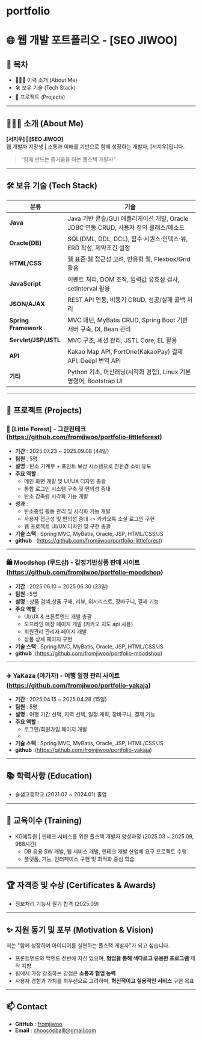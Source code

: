 # portfolio
# 🌐 웹 개발 포트폴리오 - [SEO JIWOO]


## 📌 목차
- 👩🏻‍💻 이력 소개 (About Me)
- 🛠 보유 기술 (Tech Stack)
- 📝 프로젝트 (Projects)

---

## 👩🏻‍💻 소개 (About Me)
**[서지우] | [SEO JIWOO]**  
웹 개발자 지망생 | 소통과 이해를 기반으로 함께 성장하는 개발자, [서지우]입니다.

> “함께 만드는 즐거움을 아는 풀스택 개발자”

---

## 🛠 보유 기술 (Tech Stack)

| 분류 | 기술 |
|------|------|
| **Java** | Java 기반 콘솔/GUI 애플리케이션 개발, Oracle JDBC 연동 CRUD, 사용자 정의 클래스/메소드 |
| **Oracle(DB)** | SQL(DML, DDL, DCL), 함수·시퀀스·인덱스·뷰, ERD 작성, 제약조건 설정 |
| **HTML/CSS** | 웹 표준·웹 접근성 고려, 반응형 웹, Flexbox/Grid 활용 |
| **JavaScript** | 이벤트 처리, DOM 조작, 입력값 유효성 검사, setInterval 활용 |
| **JSON/AJAX** | REST API 연동, 비동기 CRUD, 성공/실패 콜백 처리 |
| **Spring Framework** | MVC 패턴, MyBatis CRUD, Spring Boot 기반 서버 구축, DI, Bean 관리 |
| **Servlet/JSP/JSTL** | MVC 구조, 세션 관리, JSTL Core, EL 활용 |
| **API** | Kakao Map API, PortOne(KakaoPay) 결제 API, Deepl 번역 API |
| **기타** | Python 기초, 머신러닝(시각화 경험), Linux 기본 명령어, Bootstrap UI |

---

## 📝 프로젝트 (Projects)
### 🌳 [Little Forest] - 그린핀테크 (https://github.com/fromjiwoo/portfolio-littleforest)
- **기간** : 2025.07.23 ~ 2025.09.08 (44일)  
- **팀원** : 5명  
- **설명** : 탄소 가계부 + 포인트 보상 시스템으로 친환경 소비 유도  
- **주요 역할** :
  - 메인 화면 개발 및 UI/UX 디자인 총괄
  - 통합 로그인 시스템 구축 및 편의성 증대
  - 탄소 감축량 시각화 기능 개발
- **성과** :
  - 탄소중립 활동 관리 및 시각화 기능 개발
  - 사용자 접근성 및 편의성 증대 -> 카카오톡 소셜 로그인 구현
  - 웹 프로젝트 UI/UX 디자인 및 구현 총괄
- **기술 스택** : Spring MVC, MyBatis, Oracle, JSP, HTML/CSS/JS
- **github** : (https://github.com/fromjiwoo/portfolio-littleforest)

---

### 🛍️ Moodshop (무드샵) - 감정기반상품 판매 사이트 (https://github.com/fromjiwoo/portfolio-moodshop)
- **기간** : 2025.06.10 ~ 2025.06.30 (23일)
- **팀원** : 5명
- **설명** : 상품 검색,상품 구매, 리뷰, 위시리스트, 장바구니, 결제 기능
- **주요 역할** :
  - UI/UX & 프론트엔드 개발 총괄
  - 오프라인 매장 페이지 개발 (카카오 지도 api 사용)
  - 회원관리 관리자 페이지 개발
  - 상품 상세 페이지 구현
- **기술 스택** : Spring MVC, MyBatis, Oracle, JSP, HTML/CSS/JS
- **github** :(https://github.com/fromjiwoo/portfolio-moodshop)

---

### ✈️ YaKaza (야가자) - 여행 일정 관리 사이트 (https://github.com/fromjiwoo/portfolio-yakaja)
- **기간** : 2025.04.15 ~ 2025.04.28 (15일)
- **팀원** : 5명
- **설명** : 여행 기간 선택, 지역 선택, 일정 계획, 장바구니, 결제 기능
- **주요 역할** :
  - 로그인/회원가입 페이지 개발
  - 
- **기술 스택** : Spring MVC, MyBatis, Oracle, JSP, HTML/CSS/JS
- **github** :(https://github.com/fromjiwoo/portfolio-yakaja)

---

## 📚 학력사항 (Education)
- 솔샘고등학교 (2021.02 ~ 2024.01) 졸업

---

## 🏫 교육이수 (Training)
- KG에듀원 | 핀테크 서비스를 위한 풀스택 개발자 양성과정 (2025.03 ~ 2025.09, 968시간)  
  - DB 응용 SW 개발, 웹 서비스 개발, 핀테크 개발 산업체 요구 프로젝트 수행
  - 플랫폼, 기능, 인터페이스 구현 및 최적화 중심 학습

---

## 🏆 자격증 및 수상 (Certificates & Awards)
- 정보처리 기능사 필기 합격 (2025.09) 

---

## ✨ 지원 동기 및 포부 (Motivation & Vision)
저는 "함께 성장하며 아이디어를 실현하는 풀스택 개발자"가 되고 싶습니다. 

- 프론트엔드와 백엔드 전반에 자신 있으며, **협업을 통해 색다르고 유용한 프로그램** 제작 지향  
- 팀에서 가장 강조하는 강점은 **소통과 협업 능력**  
- 사용자 경험과 가치를 최우선으로 고려하며, **혁신적이고 실용적인 서비스** 구현 목표

---

## 📫 Contact
- **GitHub** : [fromjiwoo](https://github.com/fromjiwoo)  
- **Email** : choocooballl@gmail.com
